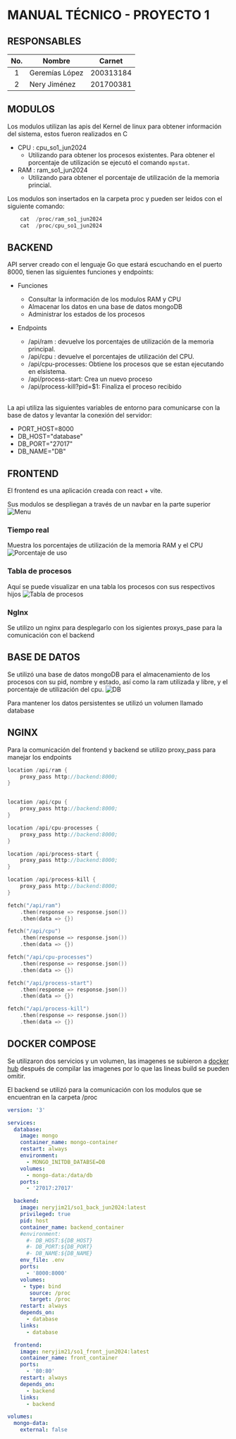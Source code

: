 # MANUAL TÉCNICO - PROYECTO 1

## **RESPONSABLES**

|No.| Nombre | Carnet |
|:-:| ------ | ------ |
|1| Geremías López | 200313184 |
|2| Nery Jiménez| 201700381 |
## MODULOS
Los modulos utilizan las apis del Kernel de linux para obtener información del sistema, estos fueron realizados en C

* CPU : cpu_so1_jun2024
    * Utilizando para obtener los procesos existentes. Para obtener el porcentaje de utilización se ejecutó el comando `mpstat`.
* RAM : ram_so1_jun2024
    * Utilizando para obtener el porcentaje de utilización de la memoria princial.

Los modulos son insertados en la carpeta proc y pueden ser leidos con el siguiente comando: 

```c
    cat  /proc/ram_so1_jun2024
    cat  /proc/cpu_so1_jun2024
```

## BACKEND
API server creado con el lenguaje Go que estará escuchando en el puerto 8000, tienen las siguientes funciones y endpoints:

* Funciones
    * Consultar la información de los modulos RAM y CPU
    * Almacenar los datos en una base de datos mongoDB
    * Administrar los estados de los procesos
* Endpoints
    * /api/ram : devuelve los porcentajes de utilización de la memoria principal.
    * /api/cpu : devuelve el porcentajes de utilización del CPU.
    * /api/cpu-processes: Obtiene los procesos que se estan ejecutando en elsistema.
    * /api/process-start: Crea un nuevo proceso
    * /api/process-kill?pid=$1: Finaliza el proceso recibido 
    
    <br>

La api utiliza las siguientes variables de entorno para comunicarse con la base de datos y levantar la conexión del servidor:

* PORT_HOST=8000
* DB_HOST="database"
* DB_PORT="27017"
* DB_NAME="DB"

## FRONTEND
El frontend es una aplicación creada con react + vite. <br>


Sus modulos se despliegan a través de un navbar en la parte superior
![Menu](./Proyecto1/imagenes/Inicio.png)


### Tiempo real
Muestra los porcentajes de utilización de la memoria RAM y el CPU
![Porcentaje de uso](./Proyecto1/imagenes/tiempoReal.png)


### Tabla de procesos
Aquí se puede visualizar en una tabla los procesos con sus respectivos hijos
![Tabla de procesos](./Proyecto1/imagenes/procesos.png)

### NgInx
Se utilizo un nginx para desplegarlo con los sigientes proxys_pase para la comunicación con el backend

## BASE DE DATOS
Se utilizó una base de datos mongoDB para el almacenamiento de los procesos con su pid, nombre y estado, así como la ram utilizada y libre, y el porcentaje de utilización del cpu.
![DB](./Proyecto1/imagenes/mongoDB)

Para mantener los datos persistentes se utilizó un volumen llamado database

## NGINX
Para la comunicación del frontend y backend se utilizo proxy_pass para manejar los endpoints

```c
location /api/ram {
    proxy_pass http://backend:8000;
}


location /api/cpu {
    proxy_pass http://backend:8000;
}

location /api/cpu-processes {
    proxy_pass http://backend:8000;
}

location /api/process-start {
    proxy_pass http://backend:8000;
}

location /api/process-kill {
    proxy_pass http://backend:8000;
}
```

```c
fetch("/api/ram")
    .then(response => response.json())
    .then(data => {})

fetch("/api/cpu")
    .then(response => response.json())
    .then(data => {})

fetch("/api/cpu-processes")
    .then(response => response.json())
    .then(data => {})

fetch("/api/process-start")
    .then(response => response.json())
    .then(data => {})

fetch("/api/process-kill")
    .then(response => response.json())
    .then(data => {})

```

## DOCKER COMPOSE

Se utilizaron dos servicios y un volumen, las imagenes se subieron a [docker hub](https://hub.docker.com/repositories/neryjim21) después de compilar las imagenes por lo que las lineas build se pueden omitir.

El backend se utilizó para la comunicación con los modulos que se encuentran en la carpeta /proc

```yaml
version: '3'

services:
  database:
    image: mongo
    container_name: mongo-container
    restart: always
    environment:
      - MONGO_INITDB_DATABSE=DB
    volumes:
      - mongo-data:/data/db
    ports:
      - '27017:27017'

  backend:
    image: neryjim21/so1_back_jun2024:latest
    privileged: true
    pid: host
    container_name: backend_container
    #environment:
      #- DB_HOST:${DB_HOST}
      #- DB_PORT:${DB_PORT}
      #- DB_NAME:${DB_NAME}
    env_file: .env
    ports:
      - '8000:8000'
    volumes:
     - type: bind
       source: /proc
       target: /proc
    restart: always
    depends_on:
      - database
    links:
      - database

  frontend:
    image: neryjim21/so1_front_jun2024:latest
    container_name: front_container
    ports:
      - '80:80'
    restart: always
    depends_on:
      - backend
    links:
      - backend

volumes:
  mongo-data:
    external: false
  
  

```